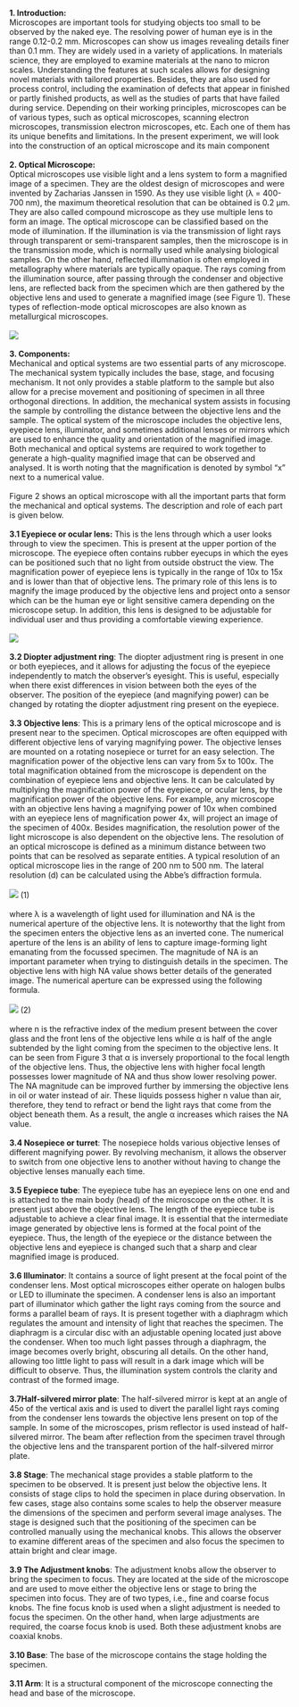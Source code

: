 <b>1. Introduction:</b><br>
Microscopes are important tools for studying objects too small to be observed by the naked eye. The resolving power of human eye is in the range 0.12-0.2 mm. Microscopes can show us images revealing details finer than 0.1 mm.  They are widely used in a variety of applications. In materials science, they are employed to examine materials at the nano to micron scales. Understanding the features at such scales allows for designing novel materials with tailored properties. Besides, they are also used for process control, including the examination of defects that appear in finished or partly finished products, as well as the studies of parts that have failed during service. Depending on their working principles, microscopes can be of various types, such as optical microscopes, scanning electron microscopes, transmission electron microscopes, etc. Each one of them has its unique benefits and limitations. In the present experiment, we will look into the construction of an optical microscope and its main component<br><br>
<b>2. Optical Microscope:</b><br>
Optical microscopes use visible light and a lens system to form a magnified image of a specimen. They are the oldest design of microscopes and were invented by Zacharias Janssen in 1590. As they use visible light (λ = 400-700 nm), the maximum theoretical resolution that can be obtained is 0.2 μm.  They are also called compound microscope as they use multiple lens to form an image. The optical microscope can be classified based on the mode of illumination.  If the illumination is via the transmission of light rays through transparent or semi-transparent samples, then the microscope is in the transmission mode, which is normally used while analysing biological samples. On the other hand, reflected illumination is often employed in metallography where materials are typically opaque.  The rays coming from the illumination source, after passing through the condenser and objective lens, are reflected back from the specimen which are then gathered by the objective lens and used to generate a magnified image (see Figure 1). These types of reflection-mode optical microscopes are also known as metallurgical microscopes.<br><br>
<img src="images/img1.PNG"><br><br>
<b>3. Components:</b><br>
Mechanical and optical systems are two essential parts of any microscope. The mechanical system typically includes the base, stage, and focusing mechanism. It not only provides a stable platform to the sample but also allow for a precise movement and positioning of specimen in all three orthogonal directions. In addition, the mechanical system assists in focusing the sample by controlling the distance between the objective lens and the sample.  The optical system of the microscope includes the objective lens, eyepiece lens, illuminator, and sometimes additional lenses or mirrors which are used to enhance the quality and orientation of the magnified image. Both mechanical and optical systems are required to work together to generate a high-quality magnified image that can be observed and analysed. It is worth noting that the magnification is denoted by symbol “x” next to a numerical value.<br><br>
Figure 2 shows an optical microscope with all the important parts that form the mechanical and optical systems. The description and role of each part is given below.<br><br>
	<b>3.1 Eyepiece or ocular lens:</b> This is the lens through which a user looks through to view the specimen. This is present at the upper portion of the microscope. The eyepiece often contains rubber eyecups in which the eyes can be positioned such that no light from outside obstruct the view.  The magnification power of eyepiece lens is typically in the range of 10x to 15x and is lower than that of objective lens. The primary role of this lens is to magnify the image produced by the objective lens and project onto a sensor which can be the human eye or light sensitive camera depending on the microscope setup. In addition, this lens is designed to be adjustable for individual user and thus providing a comfortable viewing experience. <br><br>
<img src="images/img2.PNG"><br><br>
	<b>3.2 Diopter adjustment ring</b>: The diopter adjustment ring is present in one or both eyepieces, and it allows for adjusting the focus of the eyepiece independently to match the observer’s eyesight.  This is useful, especially when there exist differences in vision between both the eyes of the observer. The position of the eyepiece (and magnifying power) can be changed by rotating the diopter adjustment ring present on the eyepiece.<br><br>
<b>3.3 Objective lens</b>: This is a primary lens of the optical microscope and is present near to the specimen. Optical microscopes are often equipped with different objective lens of varying magnifying power. The objective lenses are mounted on a rotating nosepiece or turret for an easy selection. The magnification power of the objective lens can vary from 5x to 100x. The total magnification obtained from the microscope is dependent on the combination of eyepiece lens and objective lens. It can be calculated by multiplying the magnification power of the eyepiece, or ocular lens, by the magnification power of the objective lens.  For example, any microscope with an objective lens having a magnifying power of 10x when combined with an eyepiece lens of magnification power 4x, will project an image of the specimen of 400x. Besides magnification, the resolution power of the light microscope is also dependent on the objective lens. The resolution of an optical microscope is defined as a minimum distance between two points that can be resolved as separate entities.  A typical resolution of an optical microscope lies in the range of 200 nm to 500 nm. The lateral resolution (d) can be calculated using the Abbe’s diffraction formula.<br><br>
<img src="images/formula1.PNG">   (1)<br><br> 
where λ is a wavelength of light used for illumination and NA is the numerical aperture of the objective lens.  It is noteworthy that the light from the specimen enters the objective lens as an inverted cone.  The numerical aperture of the lens is an ability of lens to capture image-forming light emanating from the focussed specimen. The magnitude of NA is an important parameter when trying to distinguish details in the specimen. The objective lens with high NA value shows better details of the generated image. The numerical aperture can be expressed using the following formula.<br><br> 
<img src="images/formula2.PNG">   (2)<br><br> 
where n is the refractive index of the medium present between the cover glass and the front lens of the objective lens while α is half of the angle subtended by the light coming from the specimen to the objective lens. It can be seen from Figure 3 that α is inversely proportional to the focal length of the objective lens.  Thus, the objective lens with higher focal length possesses lower magnitude of NA and thus show lower resolving power.  The NA magnitude can be improved further by immersing the objective lens in oil or water instead of air. These liquids possess higher n value than air, therefore, they tend to refract or bend the light rays that come from the object beneath them. As a result, the angle α increases which raises the NA value. <br><br> 
<b>3.4	Nosepiece or turret</b>: The nosepiece holds various objective lenses of different magnifying power. By revolving mechanism, it allows the observer to switch from one objective lens to another without having to change the objective lenses manually each time.<br><br>
<b>3.5 Eyepiece tube</b>: The eyepiece tube has an eyepiece lens on one end and is attached to the main body (head) of the microscope on the other. It is present just above the objective lens.  The length of the eyepiece tube is adjustable to achieve a clear final image.  It is essential that the intermediate image generated by objective lens is formed at the focal point of the eyepiece. Thus, the length of the eyepiece or the distance between the objective lens and eyepiece is changed such that a sharp and clear magnified image is produced.<br><br>
<b>3.6	 Illuminator</b>: It contains a source of light present at the focal point of the condenser lens. Most optical microscopes either operate on halogen bulbs or LED to illuminate the specimen. A condenser lens is also an important part of illuminator which gather the light rays coming from the source and forms a parallel beam of rays. It is present together with a diaphragm which regulates the amount and intensity of light that reaches the specimen. The diaphragm is a circular disc with an adjustable opening located just above the condenser. When too much light passes through a diaphragm, the image becomes overly bright, obscuring all details. On the other hand, allowing too little light to pass will result in a dark image which will be difficult to observe. Thus, the illumination system controls the clarity and contrast of the formed image.<br><br>
<b>3.7Half-silvered mirror plate</b>: The half-silvered mirror is kept at an angle of 45o of the vertical axis and is used to divert the parallel light rays coming from the condenser lens towards the objective lens present on top of the sample. In some of the microscopes, prism reflector is used instead of half-silvered mirror.  The beam after reflection from the specimen travel through the objective lens and the transparent portion of the half-silvered mirror plate.<br><br>
<b>3.8	Stage</b>: The mechanical stage provides a stable platform to the specimen to be observed.  It is present just below the objective lens. It consists of stage clips to hold the specimen in place during observation. In few cases, stage also contains some scales to help the observer measure the dimensions of the specimen and perform several image analyses. The stage is designed such that the positioning of the specimen can be controlled manually using the mechanical knobs. This allows the observer to examine different areas of the specimen and also focus the specimen to attain bright and clear image.<br><br>
<b>3.9 The Adjustment knobs</b>: The adjustment knobs allow the observer to bring the specimen to focus. They are located at the side of the microscope and are used to move either the objective lens or stage to bring the specimen into focus. They are of two types, i.e., fine and coarse focus knobs.  The fine focus knob is used when a slight adjustment is needed to focus the specimen. On the other hand, when large adjustments are required, the coarse focus knob is used. Both these adjustment knobs are coaxial knobs.<br><br>
<b>3.10	Base</b>: The base of the microscope contains the stage holding the specimen.<br><br>
<b>3.11 Arm</b>: It is a structural component of the microscope connecting the head and base of the microscope.
